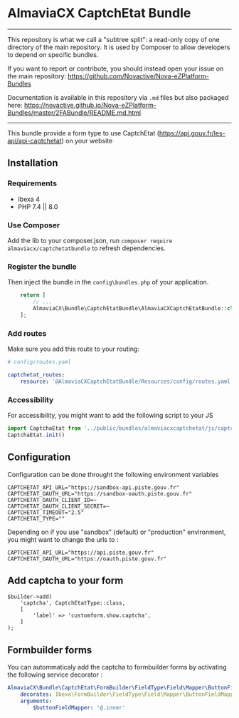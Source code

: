 # AlmaviaCX CaptchEtat Bundle

----

This repository is what we call a "subtree split": a read-only copy of one directory of the main repository.
It is used by Composer to allow developers to depend on specific bundles.

If you want to report or contribute, you should instead open your issue on the main repository: https://github.com/Novactive/Nova-eZPlatform-Bundles

Documentation is available in this repository via `.md` files but also packaged here: https://novactive.github.io/Nova-eZPlatform-Bundles/master/2FABundle/README.md.html

----

This bundle provide a form type to use CaptchEtat (https://api.gouv.fr/les-api/api-captchetat) on your website

## Installation

### Requirements

* Ibexa 4
* PHP 7.4 || 8.0

### Use Composer

Add the lib to your composer.json, run `composer require almaviacx/captchetatbundle` to refresh dependencies.

### Register the bundle

Then inject the bundle in the `config\bundles.php` of your application.

```php
    return [
        // ...
        AlmaviaCX\Bundle\CaptchEtatBundle\AlmaviaCXCaptchEtatBundle::class => [ 'all'=> true ],
    ];
```

### Add routes

Make sure you add this route to your routing:

```yaml
# config/routes.yaml

captchetat_routes:
    resource: '@AlmaviaCXCaptchEtatBundle/Resources/config/routes.yaml'
```

### Accessibility

For accessibility, you might want to add the following script to your JS

```javascript
import CaptchaEtat from '../public/bundles/almaviacxcaptchetat/js/captchetat-widget'
CaptchaEtat.init()
```

## Configuration

Configuration can be done throught the following environment variables

```
CAPTCHETAT_API_URL="https://sandbox-api.piste.gouv.fr"
CAPTCHETAT_OAUTH_URL="https://sandbox-oauth.piste.gouv.fr"
CAPTCHETAT_OAUTH_CLIENT_ID=~
CAPTCHETAT_OAUTH_CLIENT_SECRET=~
CAPTCHETAT_TIMEOUT="2.5"
CAPTCHETAT_TYPE=""
```

Depending on if you use "sandbox" (default) or "production" environment, you might want to change the urls to :
```
CAPTCHETAT_API_URL="https://api.piste.gouv.fr"
CAPTCHETAT_OAUTH_URL="https://oauth.piste.gouv.fr"
```

## Add captcha to your form 

```injectablephp
$builder->add(
    'captcha', CaptchEtatType::class, 
    [
        'label' => 'customform.show.captcha',
    ]
);
```

## Formbuilder forms
You can autommaticaly add the captcha to formbuilder forms by activating the following service decorator :

```yaml
AlmaviaCX\Bundle\CaptchEtat\FormBuilder\FieldType\Field\Mapper\ButtonFieldMapperDecorator:
    decorates: Ibexa\FormBuilder\FieldType\Field\Mapper\ButtonFieldMapper
    arguments:
        $buttonFieldMapper: '@.inner'
```
